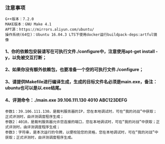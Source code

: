 ### 注意事项
```
G++版本：7.2.0
MAKE版本：GNU Make 4.1
APT源：https://mirrors.aliyun.com/ubuntu/
操作系统(64位)：Ubuntu 16.04.3 LTS下使用docker运行buildpack-deps:artful镜像
```
#### 1、你的依赖包安装请写在可执行文件./configure中，注意使用apt-get install -y，以免被交互打断；
#### 2、如果你没有额外依赖包，也要准备一个空的可执行文件./configure；
#### 3、请提供Makefile进行编译生成，生成的目标文件名必须是main.exe，备注：ubuntu也可以是以.exe结尾。
#### 4、评测命令：./main.exe 39.106.111.130 4010 ABC123DEFG
```
参数1：39.106.111.130，是裁判服务器的IP，您在本地调试时，可在“我的对战”中获取；正式评测时，由评测调度程序生成；
参数2：4010，是裁判服务器允许您连接的端口，您在本地调试时，可在“我的对战”中获取；正式评测时，由评测调度程序生成；
参数3：字符串，是本次运行的令牌，以便校验您的资格，您在本地调试时，可在“我的对战”中获取；正式评测时，由评测调度程序生成。
```